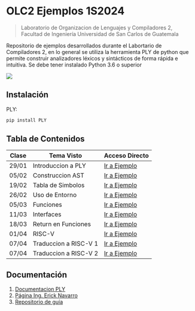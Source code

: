 # OLC2 Ejemplos 1S2024
> Laboratorio de Organizacion de Lenguajes y Compiladores 2, Facultad de Ingeniería Universidad de San Carlos de Guatemala


Repositorio de ejemplos desarrollados durante el Labortario de Compiladores 2, en lo general se utiliza la herramienta PLY de python que permite construir analizadores léxicos y sintácticos de forma rápida e intuitiva. Se debe tener instalado Python 3.6 o superior

![](header.png)

## Instalación

PLY:

```python
pip install PLY
```

## Tabla de Contenidos

| Clase | Tema Visto         | Acceso Directo                                                               |
|-------|--------------------|------------------------------------------------------------------------------|
| 29/01 | Introduccion a PLY | [Ir a Ejemplo](https://github.com/Henry2311/OCL2_Ejemplos/tree/main/Clase_2) |
| 05/02 | Construccion AST | [Ir a Ejemplo](https://github.com/Henry2311/OCL2_Ejemplos/tree/main/Clase_3) |
| 19/02 | Tabla de Simbolos | [Ir a Ejemplo](https://github.com/Henry2311/OCL2_Ejemplos/tree/main/Clase_4) |
| 26/02 | Uso de Entorno | [Ir a Ejemplo](https://github.com/Henry2311/OCL2_Ejemplos/tree/main/Clase_5) |
| 05/03 | Funciones | [Ir a Ejemplo](https://github.com/Henry2311/OCL2_Ejemplos/tree/main/Clase_Extra) |
| 11/03 | Interfaces | [Ir a Ejemplo](https://github.com/Henry2311/OCL2_Ejemplos/tree/main/Clase_6) |
| 18/03 | Return en Funciones | [Ir a Ejemplo](https://github.com/Henry2311/OCL2_Ejemplos/tree/main/Clase_7) |
| 01/04 | RISC-V | [Ir a Ejemplo](https://github.com/Henry2311/OCL2_Ejemplos/tree/main/Clase_8) |
| 07/04 | Traduccion a RISC-V 1 | [Ir a Ejemplo](https://github.com/Henry2311/OCL2_Ejemplos/tree/main/Clase_9) |
| 07/04 | Traduccion a RISC-V 2 | [Ir a Ejemplo](https://github.com/Henry2311/OCL2_Ejemplos/tree/main/Clase_Extra_2) |

## Documentación

1. [Documentacion PLY](https://ply.readthedocs.io/en/latest/)
2. [Página Ing. Erick Navarro](https://ericknavarro.io/2020/02/10/24-Mi-primer-proyecto-utilizando-PLY/)
3. [Repositorio de guía](https://gitlab.com/Henry2311/olc2vj22_202004810)

